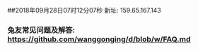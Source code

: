 ##2018年09月28日07时12分07秒 新址: 159.65.167.143
### 兔友常见问题及解答: https://github.com/wanggonging/d/blob/w/FAQ.md
